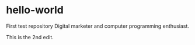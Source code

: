 # hello-world
First test repository
Digital marketer and computer programming enthusiast.

This is the 2nd edit.
